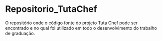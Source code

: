 # Repositorio_TutaChef
O repositório onde o código fonte do projeto Tuta Chef pode ser encontrado e no qual foi utilizado em todo o desenvolvimento do trabalho de graduação.
